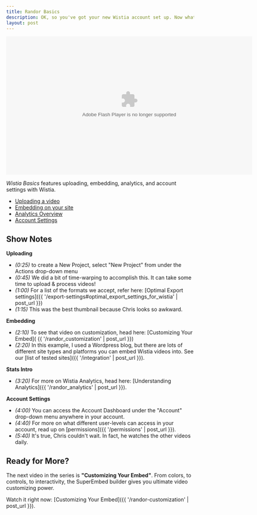 ```yaml
---
title: Randor Basics
description: OK, so you've got your new Wistia account set up. Now what? Watch this quick video to get a solid foundation set up!
layout: post
---
```


<style>
  a.call_to_action {
    color: white !important;
  }

  a.call_to_action:hover {
    text-decoration: none !important;
    color: yellow !important;
  }
</style>

<div id="the_video" class="video_embed">
<div id="wistia_8a5e87899d" class="wistia_embed" style="width:660px;height:371px;" data-video-width="660" data-video-height="371"><object id="wistia_8a5e87899d_seo" classid="clsid:D27CDB6E-AE6D-11cf-96B8-444553540000" style="display:block;height:371px;position:relative;width:660px;"><param name="movie" value="http://embed.wistia.com/flash/embed_player_v2.0.swf?2012-06-01"></param><param name="allowfullscreen" value="true"></param><param name="allowscriptaccess" value="always"></param><param name="bgcolor" value="#000000"></param><param name="wmode" value="opaque"></param><param name="flashvars" value="controlsVisibleOnLoad=true&customColor=4991C4&hdUrl%5Bheight%5D=720&hdUrl%5Btype%5D=hdflv&hdUrl%5Burl%5D=http%3A%2F%2Fembed.wistia.com%2Fdeliveries%2F069f7c6a0b3c0795545842e44cf2db3e5e6ae434.bin&hdUrl%5Bwidth%5D=1280&mediaDuration=352.0&stillUrl=http%3A%2F%2Fembed.wistia.com%2Fdeliveries%2Feb487cf9f940e322e1c06b5206a295f39d512abe.jpg%3Fimage_crop_resized%3D660x371&unbufferedSeek=true&videoUrl=http%3A%2F%2Fembed.wistia.com%2Fdeliveries%2F2a99521d828ccab526c4f9940379ad6c250206ed.bin"></param><embed src="http://embed.wistia.com/flash/embed_player_v2.0.swf?2012-06-01" allowfullscreen="true" allowscriptaccess="always" bgcolor=#000000 flashvars="controlsVisibleOnLoad=true&customColor=4991C4&hdUrl%5Bheight%5D=720&hdUrl%5Btype%5D=hdflv&hdUrl%5Burl%5D=http%3A%2F%2Fembed.wistia.com%2Fdeliveries%2F069f7c6a0b3c0795545842e44cf2db3e5e6ae434.bin&hdUrl%5Bwidth%5D=1280&mediaDuration=352.0&stillUrl=http%3A%2F%2Fembed.wistia.com%2Fdeliveries%2Feb487cf9f940e322e1c06b5206a295f39d512abe.jpg%3Fimage_crop_resized%3D660x371&unbufferedSeek=true&videoUrl=http%3A%2F%2Fembed.wistia.com%2Fdeliveries%2F2a99521d828ccab526c4f9940379ad6c250206ed.bin" name="wistia_8a5e87899d_html" style="display:block;height:100%;position:relative;width:100%;" type="application/x-shockwave-flash" wmode="opaque"></embed></object></div>
<script charset="ISO-8859-1" src="http://fast.wistia.com/static/concat/E-v1.js"></script>
<script>
wistiaEmbed = Wistia.embed("8a5e87899d", {
  version: "v1",
  videoWidth: 660,
  videoHeight: 371,
  controlsVisibleOnLoad: false,
  playerColor: "4991C4"
});
Wistia.plugin.postRoll(wistiaEmbed, {
    version: "v1",
    raw: "<style type=\"text/css\">\n#container {\ncolor: white;\ntext-align: center;\n}\n\na.call_to_action {\ntext-decoration: none;\ncolor: white;\n}\n\na.call_to_action:hover {\ncolor: yellow;\n}\n\n</style>\n\n<div id=\"container\">\n<strong>Other Wistia Videos:</strong><br>\n<a class=\"call_to_action\" href=\"http://wistia.com/doc/randor_customization\">Video Customization</a><br>\n<a class=\"call_to_action\" href=\"http://wistia.com/doc/randor_promoting\">Promoting Videos</a><br>\n<a class=\"call_to_action\" href=\"http://wistia.com/doc/randor_analytics\">Understanding Analytics</a><br>\n</div>",
    style: {
    backgroundColor: "#141314",
    color: "#ffffff",
    fontSize: "36px",
    fontFamily: "Gill Sans, Helvetica, Arial, sans-serif",
    textAlign: "left"
    }
});
Wistia.plugin.socialbar(wistiaEmbed, {
    version: "v1",
    buttons: "embed-twitter-facebook",
    logo: true,
    tweetText: "Wistia Basics",
    badgeUrl: "http://wistia.com",
    badgeImage: "http://static.wistia.com/images/badges/wistia_100x96_black.png"
});
</script>
<script charset="ISO-8859-1" src="http://fast.wistia.com/embed/medias/8a5e87899d/metadata.js"></script>
</div>

<div class="randor_links" style="margin: 0 auto;">
  <p><em>Wistia Basics</em> features uploading, embedding, analytics, and account settings with Wistia.</p>
  <ul>
    <li><a class="chap_link" id="first_chap" href="#" onclick="wistiaEmbed.time(0).play(); return false;">Uploading a video</a></li>
    <li><a class="chap_link" id="second_chap" href="#" onclick="wistiaEmbed.time(96).play(); return false;">Embedding on your site</a></li>
    <li><a class="chap_link" id="third_chap" href="#" onclick="wistiaEmbed.time(159).play(); return false;">Analytics Overview</a></li>
    <li><a class="chap_link" id="fourth_chap" href="#" onclick="wistiaEmbed.time(219).play(); return false;">Account Settings</a>
  </ul>
</div>
<div class="clear"></div>





## Show Notes

**Uploading**

* *(0:25)* to create a New Project, select "New Project" from under the Actions drop-down menu
* *(0:45)* We did a bit of time-warping to accomplish this.  It can take some time to upload & process videos!
* *(1:00)* For a list of the formats we accept, refer here: [Optimal Export settings]({{ '/export-settings#optimal_export_settings_for_wistia' | post_url }})
* *(1:15)* This was the best thumbnail because Chris looks so awkward.

**Embedding**

* *(2:10)* To see that video on customization, head here: [Customizing Your Embed]( {{ '/randor_customization' | post_url }})
* *(2:20)* In this example, I used a Wordpress blog, but there are lots of different site types and platforms you can embed Wistia videos into.  See our [list of tested sites]({{ '/integration' | post_url }}).

**Stats Intro**

* *(3:20)* For more on Wistia Analytics, head here: [Understanding Analytics]({{ '/randor_analytics' | post_url }}).

**Account Settings**

* *(4:00)* You can access the Account Dashboard under the "Account" drop-down menu anywhere in your account.
* *(4:40)* For more on what different user-levels can access in your account, read up on [permissions]({{ '/permissions' | post_url }}).
* *(5:40)* It's true, Chris couldn't wait.  In fact, he watches the other videos daily.

## Ready for More?

The next video in the series is **"Customizing Your Embed"**.  From colors, to controls, to interactivity, the SuperEmbed builder gives you ultimate video customizing power.

Watch it right now: [Customizing Your Embed]({{ '/randor-customization' | post_url }}).

<script>
  var url = window.location.href.toString();
  var playInterval;
  if (url.indexOf('hf') != -1 || url.indexOf('email') != -1 || url.indexOf('hm') != -1)
  {
      playInterval = setInterval(autoPlay, 100);
  }
  function autoPlay()
  {
      try{
      wistiaEmbed.play();
      clearInterval(playInterval);
      } catch (e) {}
  }
</script>
